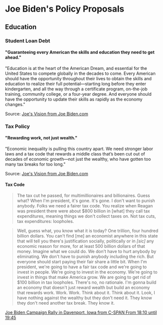 # Joe Biden's Policy Proposals
## Education
### Student Loan Debt
#### "Guaranteeing every American the skills and education they need to get ahead."
"Education is at the heart of the American Dream, and essential for the United States to compete globally in the decades to come. Every American should have the opportunity throughout their lives to obtain the skills and education to realize their full potential—starting long before they enter kindergarten, and all the way through a certificate program, on-the-job training, community college, or a four-year degree. And everyone should have the opportunity to update their skills as rapidly as the economy changes."

Source: [Joe's Vision from Joe Biden.com](https://joebiden.com/joes-vision/)

### Tax Policy

#### "Rewarding work, not just wealth."
"Economic inequality is pulling this country apart. We need stronger labor laws and a tax code that rewards a middle class that’s been cut out of decades of economic growth—not just the wealthy, who have gotten too many tax breaks for too long."

Source: [Joe's Vision from Joe Biden.com](https://joebiden.com/joes-vision/)

#### Tax Code
> The tax cut he passed, for multimillionaires and billionaires. Guess what? When I'm president, it's gone. It's gone. I don't want to punish anybody. Folks we need a fairer tax code. You realize when Reagan was president there were about $800 billion in [what] they call tax expenditures, meaning things we don't collect taxes on. Not tax cuts, tax expenditures: loopholes.

> Well, guess what, you know what it is today? One trillion, four hundred billion dollars. You can't find [me] an economist anywhere in this state that will tell you there's justification socially, politically or in *[sic]* any economic reason for more, for at least 500 billion dollars of that money. Imagine what we could do. We don't have to hurt anybody by eliminating. We don't have to punish anybody including the rich. But everyone should start paying their fair share a little bit. When I'm president, we're going to have a fair tax code and we're going to invest in people. We're going to invest in the economy. We're going to invest in things that make America grow. We are going to get rid of $100 billion in tax loopholes. There's no, no rationale. I'm gonna build an economy that doesn't just reward wealth but build an economy that rewards work. Work. Work. Think about it. Think about it. Look, I have nothing against the wealthy but they don't need it. They know they don't need another tax break. They know it.

[Joe Biden Campaign Rally in Davenport, Iowa from C-SPAN From 18:10 until 19:45](https://www.c-span.org/video/?461636-1/joe-biden-holds-campaign-rally-davenport-iowa&start=1093)
